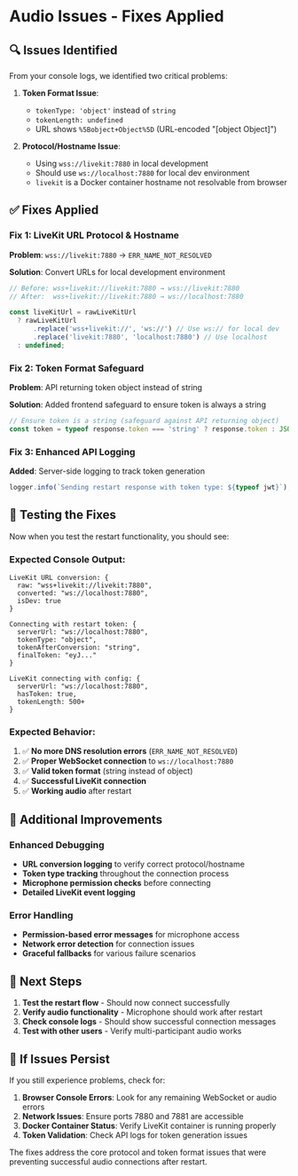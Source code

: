 # Audio Issues - Fixes Applied

## 🔍 **Issues Identified**

From your console logs, we identified two critical problems:

1. **Token Format Issue**: 
   - `tokenType: 'object'` instead of `string`
   - `tokenLength: undefined` 
   - URL shows `%5Bobject+Object%5D` (URL-encoded "[object Object]")

2. **Protocol/Hostname Issue**:
   - Using `wss://livekit:7880` in local development
   - Should use `ws://localhost:7880` for local dev environment
   - `livekit` is a Docker container hostname not resolvable from browser

## ✅ **Fixes Applied**

### Fix 1: LiveKit URL Protocol & Hostname
**Problem**: `wss://livekit:7880` → `ERR_NAME_NOT_RESOLVED`

**Solution**: Convert URLs for local development environment
```javascript
// Before: wss+livekit://livekit:7880 → wss://livekit:7880
// After:  wss+livekit://livekit:7880 → ws://localhost:7880

const liveKitUrl = rawLiveKitUrl 
  ? rawLiveKitUrl
      .replace('wss+livekit://', 'ws://') // Use ws:// for local dev
      .replace('livekit:7880', 'localhost:7880') // Use localhost
  : undefined;
```

### Fix 2: Token Format Safeguard
**Problem**: API returning token object instead of string

**Solution**: Added frontend safeguard to ensure token is always a string
```javascript
// Ensure token is a string (safeguard against API returning object)
const token = typeof response.token === 'string' ? response.token : JSON.stringify(response.token);
```

### Fix 3: Enhanced API Logging
**Added**: Server-side logging to track token generation
```javascript
logger.info(`Sending restart response with token type: ${typeof jwt}`);
```

## 🧪 **Testing the Fixes**

Now when you test the restart functionality, you should see:

### Expected Console Output:
```
LiveKit URL conversion: {
  raw: "wss+livekit://livekit:7880",
  converted: "ws://localhost:7880",
  isDev: true
}

Connecting with restart token: {
  serverUrl: "ws://localhost:7880",
  tokenType: "object",
  tokenAfterConversion: "string",
  finalToken: "eyJ..."
}

LiveKit connecting with config: {
  serverUrl: "ws://localhost:7880",
  hasToken: true,
  tokenLength: 500+
}
```

### Expected Behavior:
1. ✅ **No more DNS resolution errors** (`ERR_NAME_NOT_RESOLVED`)
2. ✅ **Proper WebSocket connection** to `ws://localhost:7880`
3. ✅ **Valid token format** (string instead of object)
4. ✅ **Successful LiveKit connection**
5. ✅ **Working audio** after restart

## 🔧 **Additional Improvements**

### Enhanced Debugging
- **URL conversion logging** to verify correct protocol/hostname
- **Token type tracking** throughout the connection process
- **Microphone permission checks** before connecting
- **Detailed LiveKit event logging**

### Error Handling
- **Permission-based error messages** for microphone access
- **Network error detection** for connection issues
- **Graceful fallbacks** for various failure scenarios

## 🚀 **Next Steps**

1. **Test the restart flow** - Should now connect successfully
2. **Verify audio functionality** - Microphone should work after restart
3. **Check console logs** - Should show successful connection messages
4. **Test with other users** - Verify multi-participant audio works

## 🐛 **If Issues Persist**

If you still experience problems, check for:

1. **Browser Console Errors**: Look for any remaining WebSocket or audio errors
2. **Network Issues**: Ensure ports 7880 and 7881 are accessible
3. **Docker Container Status**: Verify LiveKit container is running properly
4. **Token Validation**: Check API logs for token generation issues

The fixes address the core protocol and token format issues that were preventing successful audio connections after restart.